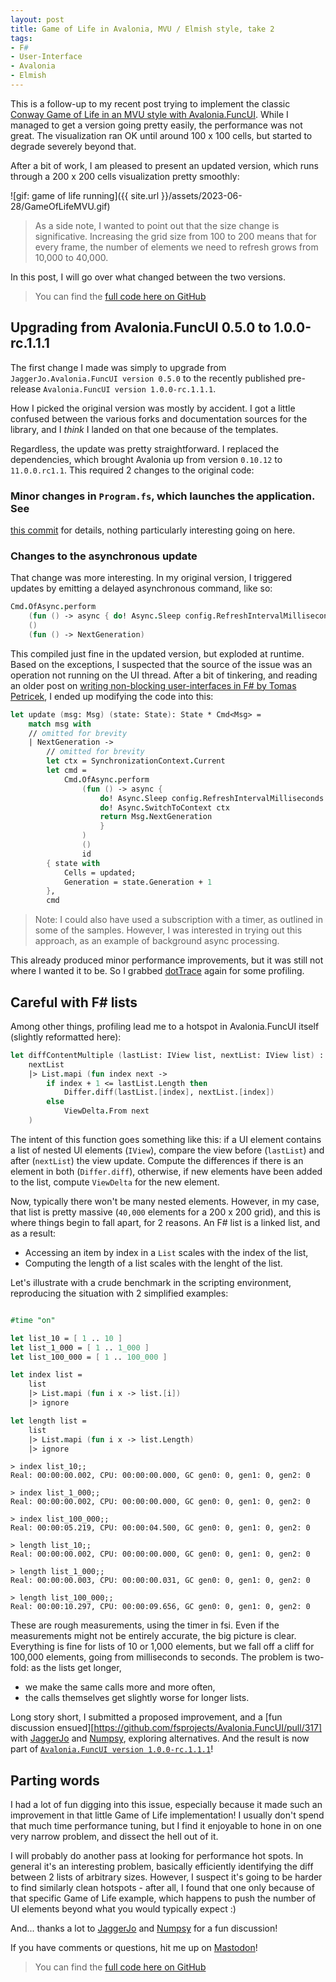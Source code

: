 ```yaml
---
layout: post
title: Game of Life in Avalonia, MVU / Elmish style, take 2
tags:
- F#
- User-Interface
- Avalonia
- Elmish
---
```


This is a follow-up to my recent post trying to implement the classic 
[Conway Game of Life in an MVU style with Avalonia.FuncUI][1]. While I managed 
to get a version going pretty easily, the performance was not great. The 
visualization ran OK until around 100 x 100 cells, but started to degrade 
severely beyond that.  

After a bit of work, I am pleased to present an updated version, which runs 
through a 200 x 200 cells visualization pretty smoothly:  

![gif: game of life running]({{ site.url }}/assets/2023-06-28/GameOfLifeMVU.gif)

> As a side note, I wanted to point out that the size change is significative. 
> Increasing the grid size from 100 to 200 means that for every frame, the 
> number of elements we need to refresh grows from 10,000 to 40,000.  

In this post, I will go over what changed between the two versions.

> You can find the [full code here on GitHub][2]

<!--more-->

## Upgrading from Avalonia.FuncUI 0.5.0 to 1.0.0-rc.1.1.1

The first change I made was simply to upgrade from 
`JaggerJo.Avalonia.FuncUI version 0.5.0` to the recently published pre-release 
`Avalonia.FuncUI version 1.0.0-rc.1.1.1`.  

How I picked the original version was mostly by accident. I got a little 
confused between the various forks and documentation sources for the library, 
and I _think_ I landed on that one because of the templates.  

Regardless, the update was pretty straightforward. I replaced the dependencies, 
which brought Avalonia up from version `0.10.12` to `11.0.0.rc1.1`. This 
required 2 changes to the original code:  

### Minor changes in `Program.fs`, which launches the application. See 
[this commit][3] for details, nothing particularly interesting going on here.  

### Changes to the asynchronous update

That change was more interesting. In my original version, I triggered updates 
by emitting a delayed asynchronous command, like so:  

``` fsharp
Cmd.OfAsync.perform
    (fun () -> async { do! Async.Sleep config.RefreshIntervalMilliseconds })
    ()
    (fun () -> NextGeneration)
```

This compiled just fine in the updated version, but exploded at runtime. Based 
on the exceptions, I suspected that the source of the issue was an operation 
not running on the UI thread. After a bit of tinkering, and reading an older 
post on [writing non-blocking user-interfaces in F# by Tomas Petricek][4], I 
ended up modifying the code into this:  

``` fsharp
let update (msg: Msg) (state: State): State * Cmd<Msg> =
    match msg with
    // omitted for brevity
    | NextGeneration ->
        // omitted for brevity
        let ctx = SynchronizationContext.Current
        let cmd =
            Cmd.OfAsync.perform
                (fun () -> async {
                    do! Async.Sleep config.RefreshIntervalMilliseconds
                    do! Async.SwitchToContext ctx
                    return Msg.NextGeneration
                    }
                )
                ()
                id
        { state with
            Cells = updated;
            Generation = state.Generation + 1
        },
        cmd
```

> Note: I could also have used a subscription with a timer, as outlined in some 
> of the samples. However, I was interested in trying out this approach, as an 
> example of background async processing.

This already produced minor performance improvements, but it was still not 
where I wanted it to be. So I grabbed [dotTrace][5] again for some profiling.  

## Careful with F# lists

Among other things, profiling lead me to a hotspot in Avalonia.FuncUI itself 
(slightly reformatted here):  

``` fsharp
let diffContentMultiple (lastList: IView list, nextList: IView list) : ViewDelta list =
    nextList
    |> List.mapi (fun index next ->
        if index + 1 <= lastList.Length then
            Differ.diff(lastList.[index], nextList.[index])
        else
            ViewDelta.From next
    )
```

The intent of this function goes something like this: if a UI element contains 
a list of nested UI elements (`IView`), compare the view before (`lastList`) 
and after (`nextList`) the view update. Compute the differences if there is an 
element in both (`Differ.diff`), otherwise, if new elements have been added to 
the list, compute `ViewDelta` for the new element.  

Now, typically there won't be many nested elements. However, in my case, that 
list is pretty massive (`40,000` elements for a 200 x 200 grid), and this is 
where things begin to fall apart, for 2 reasons. An F# list is a linked list, 
and as a result:  

- Accessing an item by index in a `List` scales with the index of the list,
- Computing the length of a list scales with the lenght of the list.

Let's illustrate with a crude benchmark in the scripting environment, 
reproducing the situation with 2 simplified examples:  

``` fsharp

#time "on"

let list_10 = [ 1 .. 10 ]
let list_1_000 = [ 1 .. 1_000 ]
let list_100_000 = [ 1 .. 100_000 ]

let index list =
    list
    |> List.mapi (fun i x -> list.[i])
    |> ignore

let length list =
    list
    |> List.mapi (fun i x -> list.Length)
    |> ignore
```

```
> index list_10;;
Real: 00:00:00.002, CPU: 00:00:00.000, GC gen0: 0, gen1: 0, gen2: 0

> index list_1_000;;
Real: 00:00:00.002, CPU: 00:00:00.000, GC gen0: 0, gen1: 0, gen2: 0

> index list_100_000;;
Real: 00:00:05.219, CPU: 00:00:04.500, GC gen0: 0, gen1: 0, gen2: 0
```

```
> length list_10;;
Real: 00:00:00.002, CPU: 00:00:00.000, GC gen0: 0, gen1: 0, gen2: 0

> length list_1_000;;
Real: 00:00:00.003, CPU: 00:00:00.031, GC gen0: 0, gen1: 0, gen2: 0

> length list_100_000;;
Real: 00:00:10.297, CPU: 00:00:09.656, GC gen0: 0, gen1: 0, gen2: 0
```

These are rough measurements, using the timer in fsi. Even if the measurements 
might not be entirely accurate, the big picture is clear. Everything is fine 
for lists of 10 or 1,000 elements, but we fall off a cliff for 100,000 
elements, going from milliseconds to seconds. The problem is two-fold: as the 
lists get longer, 

- we make the same calls more and more often,  
- the calls themselves get slightly worse for longer lists.

Long story short, I submitted a proposed improvement, and a 
[fun discussion ensued][https://github.com/fsprojects/Avalonia.FuncUI/pull/317] 
with [JaggerJo][6] and [Numpsy][7], exploring alternatives. And the result is 
now part of [`Avalonia.FuncUI version 1.0.0-rc.1.1.1`][8]!

## Parting words

I had a lot of fun digging into this issue, especially because it made such an 
improvement in that little Game of Life implementation! I usually don't spend 
that much time performance tuning, but I find it enjoyable to hone in on one 
very narrow problem, and dissect the hell out of it.  

I will probably do another pass at looking for performance hot spots. In 
general it's an interesting problem, basically efficiently identifying the diff 
between 2 lists of arbitrary sizes. However, I suspect it's going to be harder 
to find similarly clean hotspots - after all, I found that one only because of 
that specific Game of Life example, which happens to push the number of 
UI elements beyond what you would typically expect :)

And... thanks a lot to [JaggerJo][6] and [Numpsy][7] for a fun discussion!  

If you have comments or questions, hit me up on [Mastodon][9]!  

> You can find the [full code here on GitHub][2]

[1]: https://brandewinder.com/2023/06/17/wip-game-of-life-avalonia-elmish/
[2]: https://github.com/mathias-brandewinder/GameOfLifeMvu/tree/fd4e9242df70bdbb7df91b2133f4f6b6fc7b15f0
[3]: https://github.com/mathias-brandewinder/GameOfLifeMvu/commit/f3ba539be96cd40b3c038ab57fb20f7e7be154aa?diff=split#diff-1bb09fd3cbba270825beac2b9db35c64baab798c79fe92932e88058c10e3bfe2
[4]: https://tomasp.net/blog/async-non-blocking-gui.aspx/
[5]: https://www.jetbrains.com/profiler/
[6]: https://mastodon.social/@josua_jaeger
[7]: https://github.com/Numpsy
[8]: https://www.nuget.org/packages/Avalonia.FuncUI

[9]: https://hachyderm.io/@brandewinder
